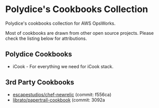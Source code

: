 Polydice's Cookbooks Collection
=========

Polydice's cookbooks collection for AWS OpsWorks.

Most of cookbooks are drawn from other open source projects. Please check the listing below for attributions.

## Polydice Cookbooks

* iCook - For everything we need for iCook stack.

## 3rd Party Cookbooks

* [escapestudios/chef-newrelic](https://github.com/escapestudios/chef-newrelic) (commit: f556ca)
* [librato/papertrail-cookbook](https://github.com/librato/papertrail-cookbook) (commit: 3092a
